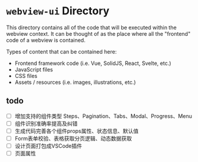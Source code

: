 # `webview-ui` Directory

This directory contains all of the code that will be executed within the webview context. It can be thought of as the place where all the "frontend" code of a webview is contained.

Types of content that can be contained here:

- Frontend framework code (i.e. Vue, SolidJS, React, Svelte, etc.)
- JavaScript files
- CSS files
- Assets / resources (i.e. images, illustrations, etc.)


## todo

- [ ] 增加支持的组件类型 Steps、Pagination、Tabs、Modal、Progress、Menu
- [ ] 组件识别准确率提高及纠错
- [ ] 生成代码完善各个组件props属性、状态信息、默认值
- [ ] Form表单校验、表格获取分页逻辑、动态数据获取
- [ ] 设计页面打包成VSCode插件
- [ ] 页面属性